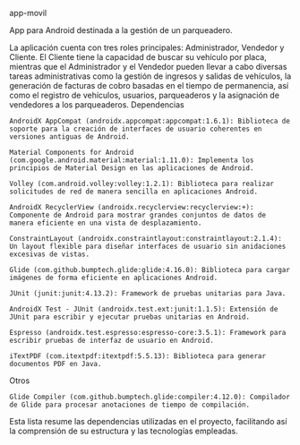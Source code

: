 app-movil

App para Android destinada a la gestión de un parqueadero.

La aplicación cuenta con tres roles principales: Administrador, Vendedor y Cliente. El Cliente tiene la capacidad de buscar su vehículo por placa, mientras que el Administrador y el Vendedor pueden llevar a cabo diversas tareas administrativas como la gestión de ingresos y salidas de vehículos, la generación de facturas de cobro basadas en el tiempo de permanencia, así como el registro de vehículos, usuarios, parqueaderos y la asignación de vendedores a los parqueaderos.
Dependencias

    AndroidX AppCompat (androidx.appcompat:appcompat:1.6.1): Biblioteca de soporte para la creación de interfaces de usuario coherentes en versiones antiguas de Android.

    Material Components for Android (com.google.android.material:material:1.11.0): Implementa los principios de Material Design en las aplicaciones de Android.

    Volley (com.android.volley:volley:1.2.1): Biblioteca para realizar solicitudes de red de manera sencilla en aplicaciones Android.

    AndroidX RecyclerView (androidx.recyclerview:recyclerview:+): Componente de Android para mostrar grandes conjuntos de datos de manera eficiente en una vista de desplazamiento.

    ConstraintLayout (androidx.constraintlayout:constraintlayout:2.1.4): Un layout flexible para diseñar interfaces de usuario sin anidaciones excesivas de vistas.

    Glide (com.github.bumptech.glide:glide:4.16.0): Biblioteca para cargar imágenes de forma eficiente en aplicaciones Android.

    JUnit (junit:junit:4.13.2): Framework de pruebas unitarias para Java.

    AndroidX Test - JUnit (androidx.test.ext:junit:1.1.5): Extensión de JUnit para escribir y ejecutar pruebas unitarias en Android.

    Espresso (androidx.test.espresso:espresso-core:3.5.1): Framework para escribir pruebas de interfaz de usuario en Android.

    iTextPDF (com.itextpdf:itextpdf:5.5.13): Biblioteca para generar documentos PDF en Java.

Otros

    Glide Compiler (com.github.bumptech.glide:compiler:4.12.0): Compilador de Glide para procesar anotaciones de tiempo de compilación.

Esta lista resume las dependencias utilizadas en el proyecto, facilitando así la comprensión de su estructura y las tecnologías empleadas.